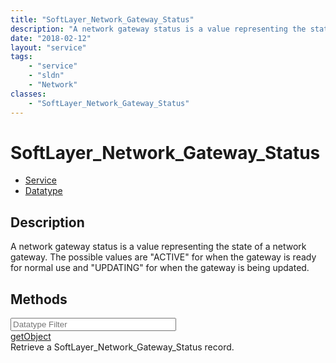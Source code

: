 ```yaml
---
title: "SoftLayer_Network_Gateway_Status"
description: "A network gateway status is a value representing the state of a network gateway. The possible values are 'ACTIVE' for wh... "
date: "2018-02-12"
layout: "service"
tags:
    - "service"
    - "sldn"
    - "Network"
classes:
    - "SoftLayer_Network_Gateway_Status"
---
```

# SoftLayer_Network_Gateway_Status
<div id='service-datatype'>
    <ul id='sldn-reference-tabs'>
    <li id='service'> <a href='/reference/services/SoftLayer_Network_Gateway_Status' >Service</a></li>    <li id='datatype'> <a href='/reference/datatypes/SoftLayer_Network_Gateway_Status' >Datatype</a></li>
    </ul>
</div>

## Description
A network gateway status is a value representing the state of a network gateway. The possible values are "ACTIVE" for when the gateway is ready for normal use and "UPDATING" for when the gateway is being updated. 



        
<div id="properties" class="content">
    <h2>Methods</h2>
    <div class="view-filters">
        <div class="clearfix">
            <div class="search-input-box">
                <input placeholder="Datatype Filter" onkeyup="titleSearch(inputId='edit-combine', divId='method-div', elementClass='method-row')" 
                    type="text" id="edit-combine" value="" size="30" maxlength="128" class="form-text">
            </div>
        </div>
    </div>
    <div id="method-div">
            <div class="method-row">
                        <span class='view-field-title'><a href='/reference/services/SoftLayer_Network_Gateway_Status/getObject'> getObject</a> </span>
            <div class='views-field-body'>Retrieve a SoftLayer_Network_Gateway_Status record.</div>
        </div>
        </div>
</div>

